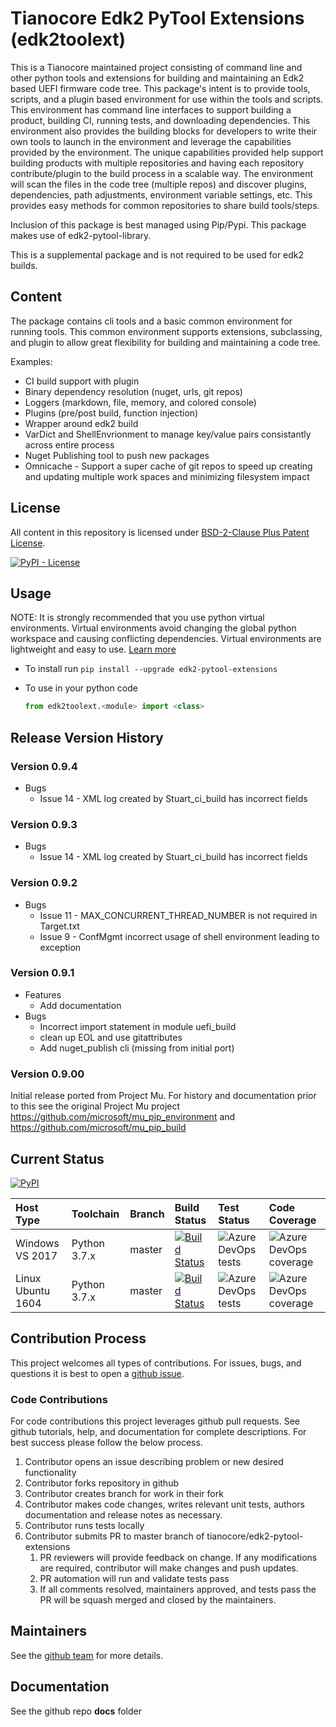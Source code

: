 # Tianocore Edk2 PyTool Extensions (edk2toolext)

This is a Tianocore maintained project consisting of command line and other python tools and extensions for building and maintaining an Edk2 based UEFI firmware code tree.  This package's intent is to provide tools, scripts, and a plugin based environment for use within the tools and scripts.  This environment has command line interfaces to support building a product, building CI, running tests, and downloading dependencies.  This environment also provides the building blocks for developers to write their own tools to launch in the environment and leverage the capabilities provided by the environment.  The unique capabilities provided help support building products with multiple repositories and having each repository contribute/plugin to the build process in a scalable way.  The environment will scan the files in the code tree (multiple repos) and discover plugins, dependencies, path adjustments, environment variable settings, etc.  This provides easy methods for common repositories to share build tools/steps.

Inclusion of this package is best managed using Pip/Pypi.  This package makes use of edk2-pytool-library.

This is a supplemental package and is not required to be used for edk2 builds.

## Content

The package contains cli tools and a basic common environment for running tools.  This common environment supports extensions, subclassing, and plugin to allow great flexibility for building and maintaining a code tree.

Examples:

* CI build support with plugin
* Binary dependency resolution (nuget, urls, git repos)
* Loggers (markdown, file, memory, and colored console)
* Plugins (pre/post build, function injection)
* Wrapper around edk2 build
* VarDict and ShellEnvrionment to manage key/value pairs consistantly across entire process
* Nuget Publishing tool to push new packages
* Omnicache - Support a super cache of git repos to speed up creating and updating multiple work spaces and minimizing filesystem impact

## License

All content in this repository is licensed under [BSD-2-Clause Plus Patent License](license.txt).

[![PyPI - License](https://img.shields.io/pypi/l/edk2_pytool_extensions.svg)](https://pypi.org/project/edk2-pytool-extensions/)

## Usage

NOTE: It is strongly recommended that you use python virtual environments.  Virtual environments avoid changing the global python workspace and causing conflicting dependencies.  Virtual environments are lightweight and easy to use.  [Learn more](https://docs.python.org/3/library/venv.html)

* To install run `pip install --upgrade edk2-pytool-extensions`
* To use in your python code

    ```python
    from edk2toolext.<module> import <class>
    ```

## Release Version History

### Version 0.9.4

* Bugs
  * Issue 14 - XML log created by Stuart_ci_build has incorrect fields

### Version 0.9.3

* Bugs
  * Issue 14 - XML log created by Stuart_ci_build has incorrect fields

### Version 0.9.2

* Bugs
  * Issue 11 - MAX_CONCURRENT_THREAD_NUMBER is not required in Target.txt
  * Issue 9  - ConfMgmt incorrect usage of shell environment leading to exception

### Version 0.9.1

* Features
  * Add documentation
* Bugs
  * Incorrect import statement in module uefi_build
  * clean up EOL and use gitattributes
  * Add nuget_publish cli (missing from initial port)

### Version 0.9.00

Initial release ported from Project Mu.
For history and documentation prior to this see the original Project Mu project
<https://github.com/microsoft/mu_pip_environment> and <https://github.com/microsoft/mu_pip_build>

## Current Status

[![PyPI](https://img.shields.io/pypi/v/edk2_pytool_extensions.svg)](https://pypi.org/project/edk2-pytool-extensions/)

| Host Type | Toolchain | Branch | Build Status | Test Status | Code Coverage |
| :-------- | :-------- | :---- | :----- | :---- | :--- |
| Windows VS 2017 | Python 3.7.x | master | [![Build Status](https://dev.azure.com/tianocore/edk2-pytool-extensions/_apis/build/status/Master%20CI%20Build%20-%20Win%20VS2017?branchName=master)](https://dev.azure.com/tianocore/edk2-pytool-extensions/_build/latest?definitionId=8&branchName=master) | ![Azure DevOps tests](https://img.shields.io/azure-devops/tests/tianocore/edk2-pytool-extensions/8.svg) | ![Azure DevOps coverage](https://img.shields.io/azure-devops/coverage/tianocore/edk2-pytool-extensions/8.svg) |
| Linux Ubuntu 1604 | Python 3.7.x | master | [![Build Status](https://dev.azure.com/tianocore/edk2-pytool-extensions/_apis/build/status/Master%20CI%20Build%20-%20Linux?branchName=master)](https://dev.azure.com/tianocore/edk2-pytool-extensions/_build/latest?definitionId=7&branchName=master) | ![Azure DevOps tests](https://img.shields.io/azure-devops/tests/tianocore/edk2-pytool-extensions/7.svg) | ![Azure DevOps coverage](https://img.shields.io/azure-devops/coverage/tianocore/edk2-pytool-extensions/7.svg) |

## Contribution Process

This project welcomes all types of contributions.
For issues, bugs, and questions it is best to open a [github issue](https://github.com/tianocore/edk2-pytool-extensions/issues).

### Code Contributions

For code contributions this project leverages github pull requests.  See github tutorials, help, and documentation for complete descriptions.
For best success please follow the below process.

1. Contributor opens an issue describing problem or new desired functionality
2. Contributor forks repository in github
3. Contributor creates branch for work in their fork
4. Contributor makes code changes, writes relevant unit tests, authors documentation and release notes as necessary.
5. Contributor runs tests locally
6. Contributor submits PR to master branch of tianocore/edk2-pytool-extensions
    1. PR reviewers will provide feedback on change.  If any modifications are required, contributor will make changes and push updates.
    2. PR automation will run and validate tests pass
    3. If all comments resolved, maintainers approved, and tests pass the PR will be squash merged and closed by the maintainers.

## Maintainers

See the [github team](https://github.com/orgs/tianocore/teams/edk-ii-tool-maintainers) for more details.

## Documentation

See the github repo __docs__ folder

